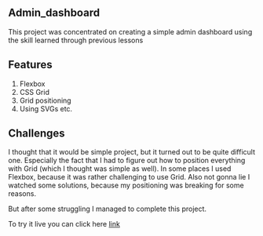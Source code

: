 ## Admin_dashboard
This project was concentrated on creating a simple admin dashboard using the skill learned through previous lessons 
## Features
1. Flexbox
2. CSS Grid
3. Grid positioning
4. Using SVGs etc.
## Challenges
I thought that it would be simple project, but it turned out to be quite difficult one. Especially the fact that I had to figure out how to position everything with Grid (which I thought was simple as well). In some places I used Flexbox, because it was rather challenging to use Grid. Also not gonna lie I watched some solutions, because my positioning was breaking for some reasons.

But after some struggling I managed to complete this project.

To try it live you can click here
[link](https://zanned-amir.github.io/Admin-Dashboard/)
